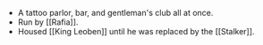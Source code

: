 - A tattoo parlor, bar, and gentleman's club all at once.
- Run by [[Rafia]].
- Housed [[King Leoben]] until he was replaced by the [[Stalker]].